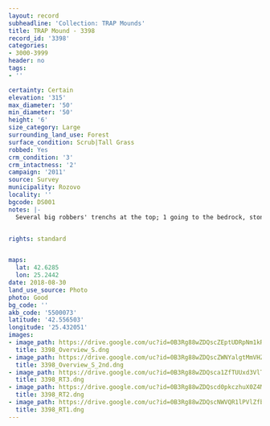 ```yaml
---
layout: record
subheadline: 'Collection: TRAP Mounds'
title: TRAP Mound - 3398
record_id: '3398'
categories:
- 3000-3999
header: no
tags:
- ''

certainty: Certain
elevation: '315'
max_diameter: '50'
min_diameter: '50'
height: '6'
size_category: Large
surrounding_land_use: Forest
surface_condition: Scrub|Tall Grass
robbed: Yes
crm_condition: '3'
crm_intactness: '2'
campaign: '2011'
source: Survey
municipality: Rozovo
locality: ''
bgcode: DS001
notes: |-
  Several big robbers' trenchs at the top; 1 going to the bedrock, stones from the chamber are visible on the surface; According to the land owner a copper axe has been found approx. 10 years ago. In the nearby rose fields ceramic shreds have been found (uknown period); nothing visible on the surface at the moment;.


rights: standard


maps:
  lat: 42.6285
  lon: 25.2442
date: 2018-08-30
land_use_source: Photo
photo: Good
bg_code: ''
akb_code: '5500073'
latitude: '42.556503'
longitude: '25.432051'
images:
- image_path: https://drive.google.com/uc?id=0B3Rg88wZDQscZEptUDRpNm1kRWM
  title: 3398_Overview_S.dng
- image_path: https://drive.google.com/uc?id=0B3Rg88wZDQscZWNYalgtMmVHZm8
  title: 3398_Overview_S_2nd.dng
- image_path: https://drive.google.com/uc?id=0B3Rg88wZDQsca1ZfTUUxd3VlTUk
  title: 3398_RT3.dng
- image_path: https://drive.google.com/uc?id=0B3Rg88wZDQscd0pkczhuX0Z4MzA
  title: 3398_RT2.dng
- image_path: https://drive.google.com/uc?id=0B3Rg88wZDQscNWVQR1lPVlZfbms
  title: 3398_RT1.dng
---
```

